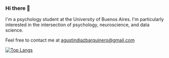 ### Hi there 👋
I'm a psychology student at the University of Buenos Aires. I'm particularly interested in the intersection of psychology, neuroscience, and data science.

Feel free to contact me at agustindiazbarquinero@gmail.com

[![Top Langs](https://github-readme-stats.vercel.app/api/top-langs/?username=agusdiazb&layout=compact&exclude_repo=website&langs_count=6&hide=scss)](https://github.com/anuraghazra/github-readme-stats)
 
<!--
**agusdiazb/agusdiazb** is a ✨ _special_ ✨ repository because its `README.md` (this file) appears on your GitHub profile.

Here are some ideas to get you started:

- 🔭 I’m currently working on ...
- 🌱 I’m currently learning ...
- 👯 I’m looking to collaborate on ...
- 🤔 I’m looking for help with ...
- 💬 Ask me about ...
- 📫 How to reach me: ...
- 😄 Pronouns: ...
- ⚡ Fun fact: ...
-->
